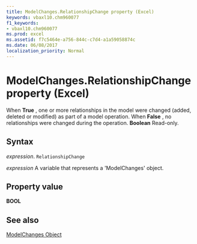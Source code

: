 ```yaml
---
title: ModelChanges.RelationshipChange property (Excel)
keywords: vbaxl10.chm960077
f1_keywords:
- vbaxl10.chm960077
ms.prod: excel
ms.assetid: f7c5464e-a756-844c-c7d4-a1a59058874c
ms.date: 06/08/2017
localization_priority: Normal
---
```



# ModelChanges.RelationshipChange property (Excel)

 When **True** , one or more relationships in the model were changed (added, deleted or modified) as part of a model operation. When **False** , no relationships were changed during the operation. **Boolean** Read-only.


## Syntax

_expression_. `RelationshipChange`

_expression_ A variable that represents a 'ModelChanges' object.


## Property value

 **BOOL**


## See also



[ModelChanges Object](Excel.modelchanges.md)

